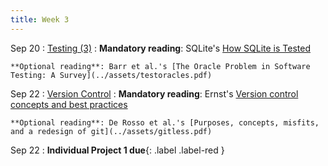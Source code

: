 ```yaml
---
title: Week 3
---
```


Sep 20
: [Testing (3)](../assets/lecture-11-testing3.pdf)
  : **Mandatory reading**: SQLite's [How SQLite is Tested](https://www.sqlite.org/testing.html)

    **Optional reading**: Barr et al.'s [The Oracle Problem in Software Testing: A Survey](../assets/testoracles.pdf)

Sep 22
: [Version Control](../assets/lecture-05-version-control.pdf)
  : **Mandatory reading**: Ernst's [Version control concepts and best practices](https://homes.cs.washington.edu/~mernst/advice/version-control.html)
  
    **Optional reading**: De Rosso et al.'s [Purposes, concepts, misfits, and a redesign of git](../assets/gitless.pdf)

Sep 22
 : **Individual Project 1 due**{: .label .label-red } 

